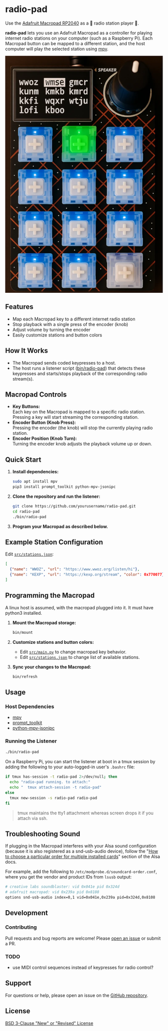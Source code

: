 # radio-pad

Use the [Adafruit Macropad RP2040](https://learn.adafruit.com/adafruit-macropad-rp2040/overview) as a 🎵 radio station player 🎵.

**radio-pad** lets you use an Adafruit Macropad as a controller for playing internet radio stations on your computer (such as a Raspberry Pi). Each Macropad button can be mapped to a different station, and the host computer will play the selected station using [mpv](https://mpv.io/).

![ai-enhanced-macropad-image](./docs/img/radio-macropad-ai-image.webp)

## Features

- Map each Macropad key to a different internet radio station
- Stop playback with a single press of the encoder (knob)
- Adjust volume by turning the encoder
- Easily customize stations and button colors

## How It Works

- The Macropad sends coded keypresses to a host.
- The host runs a listener script ([bin/radio-pad](bin/radio-pad)) that detects these keypresses and starts/stops playback of the corresponding radio stream(s).

## Macropad Controls

- **Key Buttons:**  
  Each key on the Macropad is mapped to a specific radio station. Pressing a key will start streaming the corresponding station.
- **Encoder Button (Knob Press):**  
  Pressing the encoder (the knob) will stop the currently playing radio station.
- **Encoder Position (Knob Turn):**  
  Turning the encoder knob adjusts the playback volume up or down.

## Quick Start

1. **Install dependencies:**

   ```sh
   sudo apt install mpv
   pip3 install prompt_toolkit python-mpv-jsonipc
   ```

2. **Clone the repository and run the listener:**

   ```sh
   git clone https://github.com/yourusername/radio-pad.git
   cd radio-pad
   ./bin/radio-pad
   ```

3. **Program your Macropad as described below.**

## Example Station Configuration

Edit [`src/stations.json`](./src/stations.json):

```json
[
  {"name": "WWOZ", "url": "https://www.wwoz.org/listen/hi"},
  {"name": "KEXP", "url": "https://kexp.org/stream", "color": 0x770077}
]
```

## Programming the Macropad

A linux host is assumed, with the macropad plugged into it. It must have python3 installed.

1. **Mount the Macropad storage:**

   ```sh
   bin/mount
   ```

2. **Customize stations and button colors:**
   - Edit [`src/main.py`](./src/main.py) to change macropad key behavior.
   - Edit [`src/stations.json`](./src/stations.json) to change list of available stations.
3. **Sync your changes to the Macropad:**

   ```sh
   bin/refresh
   ```

## Usage

### Host Dependencies

- [mpv](https://mpv.io/)
- [prompt_toolkit](https://python-prompt-toolkit.readthedocs.io/en/master/)
- [python-mpv-jsonipc](https://github.com/iwalton3/python-mpv-jsonipc)

### Running the Listener

```sh
./bin/radio-pad
```

On a Raspberry Pi, you can start the listener at boot in a tmux session by adding the following to your auto-logged-in user's `.bashrc` file:

```sh
if tmux has-session -t radio-pad 2>/dev/null; then
  echo "radio-pad running. to attach:"
  echo "  tmux attach-session -t radio-pad"
else
  tmux new-session -s radio-pad radio-pad
fi
```

> tmux maintains the tty1 attachment whereas screen drops it if you attach via ssh.

## Troubleshooting Sound

If plugging in the Macropad interferes with your Alsa sound configuration (because it is also registered as a snd-usb-audio device), follow the "[How to choose a particular order for multiple installed cards](https://alsa.opensrc.org/MultipleCards#The_newer_.22slots.3D.22_method)" section of the Alsa docs.

For example, add the following to `/etc/modprobe.d/soundcard-order.conf`, where you get the vendor and product IDs from `lsusb` output:

```sh
# creative labs soundblaster: vid 0x041e pid 0x324d 
# adafruit macropad: vid 0x239a pid 0x8108
options snd-usb-audio index=0,1 vid=0x041e,0x239a pid=0x324d,0x8108
```

## Development

### Contributing

Pull requests and bug reports are welcome! Please [open an issue](https://github.com/yourusername/radio-pad/issues) or submit a PR.

### TODO

* use MIDI control sequences instead of keypresses for radio control?

## Support

For questions or help, please open an issue on the [GitHub repository](https://github.com/yourusername/radio-pad/issues).

## License

[BSD 3-Clause "New" or "Revised" License](./LICENSE)
